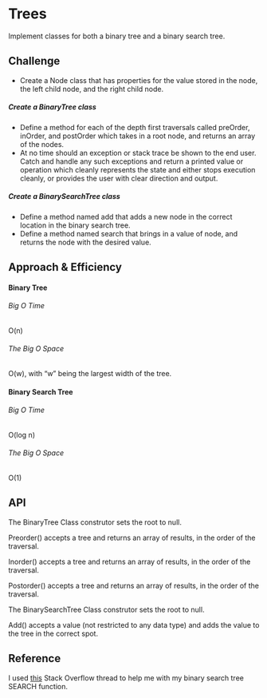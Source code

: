 # Trees
Implement classes for both a binary tree and a binary search tree. 

## Challenge
* Create a Node class that has properties for the value stored in the node, the left child node, and the right child node.

##### Create a BinaryTree class
* Define a method for each of the depth first traversals called preOrder, inOrder, and postOrder which takes in a root node, and returns an array of the nodes.
* At no time should an exception or stack trace be shown to the end user. Catch and handle any such exceptions and return a printed value or operation which cleanly represents the state and either stops execution cleanly, or provides the user with clear direction and output.

##### Create a BinarySearchTree class
* Define a method named add that adds a new node in the correct location in the binary search tree.
* Define a method named search that brings in a value of node, and returns the node with the desired value.

## Approach & Efficiency

#### Binary Tree 
###### Big O Time 
O(n)
###### The Big O Space
O(w), with “w” being the largest width of the tree. 

#### Binary Search Tree 
###### Big O Time 
O(log n)
###### The Big O Space
O(1)

## API
The BinaryTree Class construtor sets the root to null.

Preorder() accepts a tree and returns an array of results, in the order of the traversal.

Inorder() accepts a tree and returns an array of results, in the order of the traversal.

Postorder() accepts a tree and returns an array of results, in the order of the traversal.

The BinarySearchTree Class construtor sets the root to null.

Add() accepts a value (not restricted to any data type) and adds the value to the tree in the correct spot. 

## Reference
I used [this](https://stackoverflow.com/questions/37292620/how-to-find-value-is-present-in-binary-tree-or-not) Stack Overflow thread to help me with my binary search tree SEARCH function.